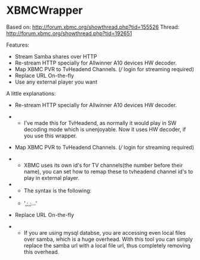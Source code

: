 XBMCWrapper
===========
Based on: http://forum.xbmc.org/showthread.php?tid=155526
Thread: http://forum.xbmc.org/showthread.php?tid=192651

Features:

 - Stream Samba shares over HTTP
 - Re-stream HTTP specially for Allwinner A10 devices HW decoder.
 - Map XBMC PVR to TvHeadend Channels. (*/* login for streaming required)
 - Replace URL On-the-fly
 - Use any external player you want

A little explanations:

 - Re-stream HTTP specially for Allwinner A10 devices HW decoder.
 - - I've made this for TvHeadend, as normally it would play in SW decoding mode which is unenjoyable. Now it uses HW decoder, if you use this wrapper.

 - Map XBMC PVR to TvHeadend Channels. (*/* login for streaming required)
 - - XBMC uses its own id's for TV channels(the number before their name), you can set how to remap these to tvheadend channel id's to play in external player.
 - - The syntax is the following:
 - - '<xbmcid>,<tvheadendid>;<xbmcid>,<tvheadendid>;...'

 - Replace URL On-the-fly
 - - If you are using mysql databse, you are accessing even local files over samba, which is a huge overhead. With this tool you can simply replace the samba url with a local file url, thus completely removing this overhead.

